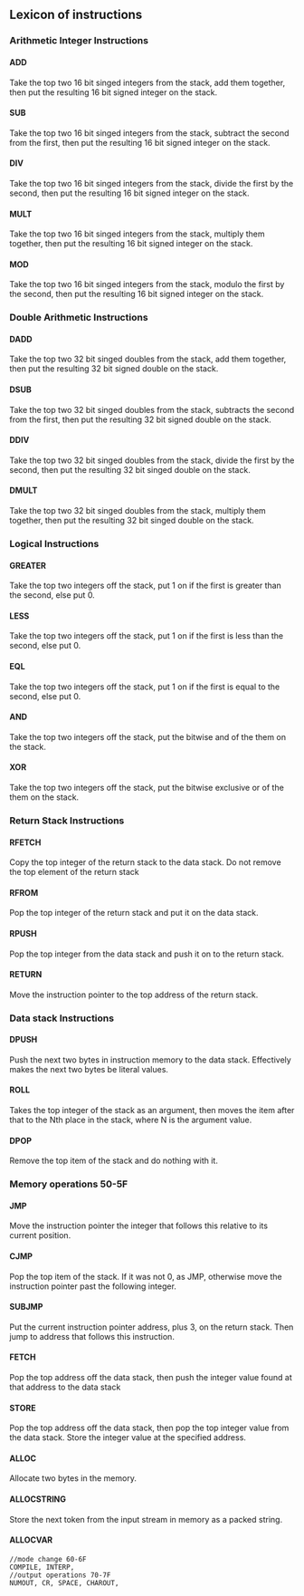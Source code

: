## Lexicon of instructions
### Arithmetic Integer Instructions 
#### ADD
Take the top two 16 bit singed integers from the stack, add
them together, then put the resulting 16 bit signed integer 
on the stack.
#### SUB
Take the top two 16 bit singed integers from the stack, subtract
the second from the first, then put the resulting 16 bit 
signed integer on the stack.
#### DIV
Take the top two 16 bit singed integers from the stack, divide
the first by the second, then put the resulting 16 bit 
signed integer on the stack.
#### MULT
Take the top two 16 bit singed integers from the stack, multiply
them together, then put the resulting 16 bit signed integer 
on the stack.
#### MOD
Take the top two 16 bit singed integers from the stack, modulo
the first by the second, then put the resulting 16 bit 
signed integer on the stack.
### Double Arithmetic Instructions
#### DADD
Take the top two 32 bit singed doubles from the stack, add
them together, then put the resulting 32 bit signed double 
on the stack.
#### DSUB
Take the top two 32 bit singed doubles from the stack, 
subtracts the second from the first, then put the resulting 
32 bit signed double on the stack.
#### DDIV
Take the top two 32 bit singed doubles from the stack, divide
the first by the second, then put the resulting 32 bit 
singed double on the stack.
#### DMULT
Take the top two 32 bit singed doubles from the stack, multiply
them together, then put the resulting 32 bit singed double 
on the stack.
### Logical Instructions
#### GREATER
Take the top two integers off the stack, put 1 on if the 
first is greater than the second, else put 0.
#### LESS 
Take the top two integers off the stack, put 1 on if the 
first is less than the second, else put 0.
#### EQL 
Take the top two integers off the stack, put 1 on if the 
first is equal to the second, else put 0.
#### AND 
Take the top two integers off the stack, put the bitwise and
of the them on the stack.
#### XOR
Take the top two integers off the stack, put the bitwise 
exclusive or of the them on the stack.
### Return Stack Instructions
#### RFETCH
Copy the top integer of the return stack to the data stack.
Do not remove the top element of the return stack
#### RFROM
Pop the top integer of the return stack and put it on the 
data stack. 
#### RPUSH
Pop the top integer from the data stack and push it on to 
the return stack.
#### RETURN
Move the instruction pointer to the top address of the return
stack.
### Data stack Instructions
#### DPUSH 
Push the next two bytes in instruction memory to the data stack.
Effectively makes the next two bytes be literal values.
#### ROLL
Takes the top integer of the stack as an argument, then moves the
item after that to the Nth place in the stack, where N is the
argument value.
#### DPOP
Remove the top item of the stack and do nothing with it.
### Memory operations 50-5F
#### JMP
Move the instruction pointer the integer that follows this
relative to its current position. 
#### CJMP 
Pop the top item of the stack. If it was not 0, as JMP, otherwise
move the instruction pointer past the following integer.
#### SUBJMP 
Put the current instruction pointer address, plus 3, on the
 return stack.
Then jump to address that follows this instruction.
#### FETCH
Pop the top address off the data stack, then push the integer
value found at that address to the data stack
#### STORE
Pop the top address off the data stack, then pop the top integer
value from the data stack. Store the integer value at the 
specified address.  
#### ALLOC
Allocate two bytes in the memory.
#### ALLOCSTRING 
Store the next token from the input stream in memory as a 
packed string.
#### ALLOCVAR

	//mode change 60-6F
	COMPILE, INTERP, 
	//output operations 70-7F
	NUMOUT, CR, SPACE, CHAROUT,
